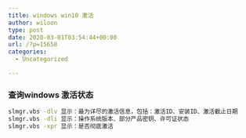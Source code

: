 ```yaml
---
title: windows win10 激活
author: wiloon
type: post
date: 2020-03-01T03:54:44+00:00
url: /?p=15658
categories:
  - Uncategorized

---
```

### 查询windows 激活状态

```bash
slmgr.vbs -dlv 显示：最为详尽的激活信息，包括：激活ID、安装ID、激活截止日期
slmgr.vbs -dli 显示：操作系统版本、部分产品密钥、许可证状态
slmgr.vbs -xpr 显示：是否彻底激活
```